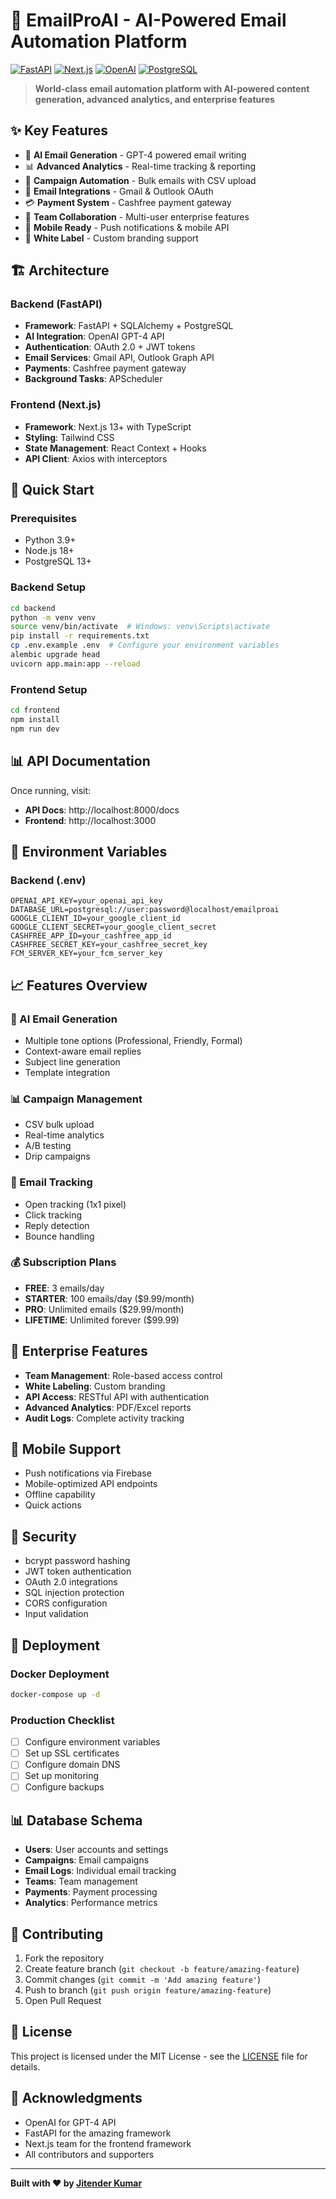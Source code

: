 # 🚀 EmailProAI - AI-Powered Email Automation Platform

[![FastAPI](https://img.shields.io/badge/FastAPI-005571?style=for-the-badge&logo=fastapi)](https://fastapi.tiangolo.com/)
[![Next.js](https://img.shields.io/badge/Next.js-000000?style=for-the-badge&logo=next.js&logoColor=white)](https://nextjs.org/)
[![OpenAI](https://img.shields.io/badge/OpenAI-412991?style=for-the-badge&logo=openai&logoColor=white)](https://openai.com/)
[![PostgreSQL](https://img.shields.io/badge/PostgreSQL-316192?style=for-the-badge&logo=postgresql&logoColor=white)](https://postgresql.org/)

> **World-class email automation platform with AI-powered content generation, advanced analytics, and enterprise features**

## ✨ Key Features

- 🤖 **AI Email Generation** - GPT-4 powered email writing
- 📊 **Advanced Analytics** - Real-time tracking & reporting
- 🔄 **Campaign Automation** - Bulk emails with CSV upload
- 📧 **Email Integrations** - Gmail & Outlook OAuth
- 💳 **Payment System** - Cashfree payment gateway
- 👥 **Team Collaboration** - Multi-user enterprise features
- 📱 **Mobile Ready** - Push notifications & mobile API
- 🎨 **White Label** - Custom branding support

## 🏗️ Architecture

### Backend (FastAPI)
- **Framework**: FastAPI + SQLAlchemy + PostgreSQL
- **AI Integration**: OpenAI GPT-4 API
- **Authentication**: OAuth 2.0 + JWT tokens
- **Email Services**: Gmail API, Outlook Graph API
- **Payments**: Cashfree payment gateway
- **Background Tasks**: APScheduler

### Frontend (Next.js)
- **Framework**: Next.js 13+ with TypeScript
- **Styling**: Tailwind CSS
- **State Management**: React Context + Hooks
- **API Client**: Axios with interceptors

## 🚀 Quick Start

### Prerequisites
- Python 3.9+
- Node.js 18+
- PostgreSQL 13+

### Backend Setup
```bash
cd backend
python -m venv venv
source venv/bin/activate  # Windows: venv\Scripts\activate
pip install -r requirements.txt
cp .env.example .env  # Configure your environment variables
alembic upgrade head
uvicorn app.main:app --reload
```

### Frontend Setup
```bash
cd frontend
npm install
npm run dev
```

## 📊 API Documentation

Once running, visit:
- **API Docs**: http://localhost:8000/docs
- **Frontend**: http://localhost:3000

## 🔧 Environment Variables

### Backend (.env)
```env
OPENAI_API_KEY=your_openai_api_key
DATABASE_URL=postgresql://user:password@localhost/emailproai
GOOGLE_CLIENT_ID=your_google_client_id
GOOGLE_CLIENT_SECRET=your_google_client_secret
CASHFREE_APP_ID=your_cashfree_app_id
CASHFREE_SECRET_KEY=your_cashfree_secret_key
FCM_SERVER_KEY=your_fcm_server_key
```

## 📈 Features Overview

### 🤖 AI Email Generation
- Multiple tone options (Professional, Friendly, Formal)
- Context-aware email replies
- Subject line generation
- Template integration

### 📊 Campaign Management
- CSV bulk upload
- Real-time analytics
- A/B testing
- Drip campaigns

### 📧 Email Tracking
- Open tracking (1x1 pixel)
- Click tracking
- Reply detection
- Bounce handling

### 💰 Subscription Plans
- **FREE**: 3 emails/day
- **STARTER**: 100 emails/day ($9.99/month)
- **PRO**: Unlimited emails ($29.99/month)
- **LIFETIME**: Unlimited forever ($99.99)

## 🏢 Enterprise Features

- **Team Management**: Role-based access control
- **White Labeling**: Custom branding
- **API Access**: RESTful API with authentication
- **Advanced Analytics**: PDF/Excel reports
- **Audit Logs**: Complete activity tracking

## 📱 Mobile Support

- Push notifications via Firebase
- Mobile-optimized API endpoints
- Offline capability
- Quick actions

## 🔐 Security

- bcrypt password hashing
- JWT token authentication
- OAuth 2.0 integrations
- SQL injection protection
- CORS configuration
- Input validation

## 🚀 Deployment

### Docker Deployment
```bash
docker-compose up -d
```

### Production Checklist
- [ ] Configure environment variables
- [ ] Set up SSL certificates
- [ ] Configure domain DNS
- [ ] Set up monitoring
- [ ] Configure backups

## 📊 Database Schema

- **Users**: User accounts and settings
- **Campaigns**: Email campaigns
- **Email Logs**: Individual email tracking
- **Teams**: Team management
- **Payments**: Payment processing
- **Analytics**: Performance metrics

## 🤝 Contributing

1. Fork the repository
2. Create feature branch (`git checkout -b feature/amazing-feature`)
3. Commit changes (`git commit -m 'Add amazing feature'`)
4. Push to branch (`git push origin feature/amazing-feature`)
5. Open Pull Request

## 📄 License

This project is licensed under the MIT License - see the [LICENSE](LICENSE) file for details.

## 🙏 Acknowledgments

- OpenAI for GPT-4 API
- FastAPI for the amazing framework
- Next.js team for the frontend framework
- All contributors and supporters

---

**Built with ❤️ by [Jitender Kumar](https://github.com/Jitenderkumar2030)**
